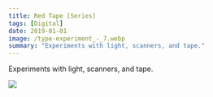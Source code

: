 ```yaml
---
title: Red Tape [Series]
tags: [Digital]
date: 2019-01-01
image: /type-experiment_-_7.webp
summary: "Experiments with light, scanners, and tape."
---
```

Experiments with light, scanners, and tape.

![](/type-experiment_-_8.webp)